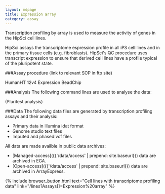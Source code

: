 ```yaml
---
layout: mdpage
title: Expression array
category: assay
---
```


Transcription profiling by array is used to measure the activity of genes in
the HipSci cell lines.

HipSci assays the transcriptome espression profile in all iPS cell lines and in the
primary tissue cells (e.g. fibroblasts).  HipSci's QC procedure uses transcript
expression to ensure that derived cell lines have a profile typical of the
pluripotent state.

###Assay procedure
(link to relevant SOP in ftp site)

HumanHT 12v4 Expression BeadChip

###Analysis
The following command lines are used to analyse the data:

(Pluritest analysis)

###Data
The following data files are generated by transcription profiling assays and their analysis:
*   Primary data in Illumina idat format
*   Genome studio text files
*   Imputed and phased vcf files

All data are made availble in public data archives:
*   [Managed-access]({{'/data/access' | prepend: site.baseurl}}) data are archived in EGA.
*   [Open-access]({{'/data/access' | prepend: site.baseurl}}) data are archived in ArrayExpress.

{% include browser_button.html text="Cell lines with transcriptome profiling data" link="/lines?Assays[]=Expression%20array" %}
